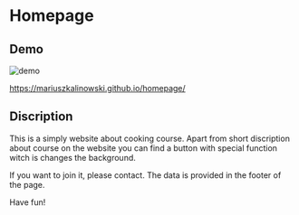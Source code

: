 # Homepage

## Demo
![demo](https://www.veed.io/view/9ce92ee4-03e0-49a8-a122-87fedc2d29d1?panel=share)

https://mariuszkalinowski.github.io/homepage/

## Discription

This is a simply website about cooking course. Apart from short discription about course on the website you can find a button with special function witch is changes the background.  

If you want to join it, please contact. The data is provided in the footer of the page. 

Have fun!

